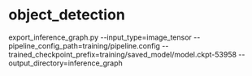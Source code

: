 # object_detection

export_inference_graph.py --input_type=image_tensor --pipeline_config_path=training/pipeline.config --trained_checkpoint_prefix=training/saved_model/model.ckpt-53958 --output_directory=inference_graph
